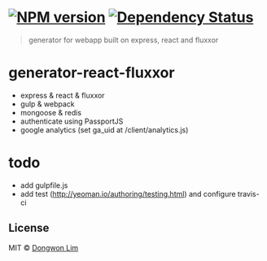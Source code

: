 #  [![NPM version][npm-image]][npm-url] [![Dependency Status][daviddm-image]][daviddm-url]

> generator for webapp built on express, react and fluxxor

# generator-react-fluxxor
- express & react & fluxxor
- gulp & webpack
- mongoose & redis
- authenticate using PassportJS
- google analytics (set ga_uid at /client/analytics.js)

# todo
- add gulpfile.js
- add test (http://yeoman.io/authoring/testing.html) and configure travis-ci

## License

MIT © [Dongwon Lim](idw111@gmail.com)

[npm-image]: https://badge.fury.io/js/generator-react-fluxxor.svg
[npm-url]: https://npmjs.org/package/generator-react-fluxxor
[travis-image]: https://travis-ci.org/idw111/generator-react-fluxxor.svg?branch=master
[travis-url]: https://travis-ci.org/idw111/generator-react-fluxxor
[daviddm-image]: https://david-dm.org/idw111/generator-react-fluxxor.svg?theme=shields.io
[daviddm-url]: https://david-dm.org/idw111/generator-react-fluxxor
